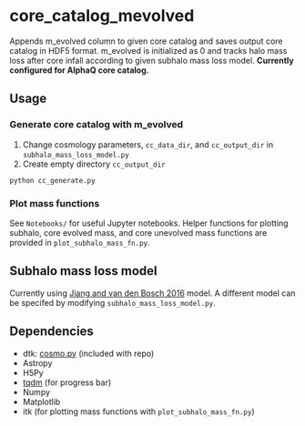 # core_catalog_mevolved
Appends m_evolved column to given core catalog and saves output core catalog in HDF5 format. m_evolved is initialized as 0 and tracks halo mass loss after core infall according to given subhalo mass loss model. **Currently configured for AlphaQ core catalog.**

## Usage

### Generate core catalog with m_evolved
1. Change cosmology parameters, `cc_data_dir`, and `cc_output_dir` in `subhalo_mass_loss_model.py`
2. Create empty directory `cc_output_dir`

`python cc_generate.py`

### Plot mass functions
See `Notebooks/` for useful Jupyter notebooks. Helper functions for plotting subhalo, core evolved mass, and core unevolved mass functions are provided in `plot_subhalo_mass_fn.py`.

## Subhalo mass loss model
Currently using [Jiang and van den Bosch 2016](https://academic.oup.com/mnras/article/458/3/2848/2589187) model. A different model can be specifed by modifying `subhalo_mass_loss_model.py`.

## Dependencies
- dtk: [cosmo.py](https://github.com/dkorytov/dtk/blob/master/cosmo.py) (included with repo)
- Astropy
- H5Py
- [tqdm](https://github.com/tqdm/tqdm) (for progress bar)
- Numpy
- Matplotlib
- itk (for plotting mass functions with `plot_subhalo_mass_fn.py`)